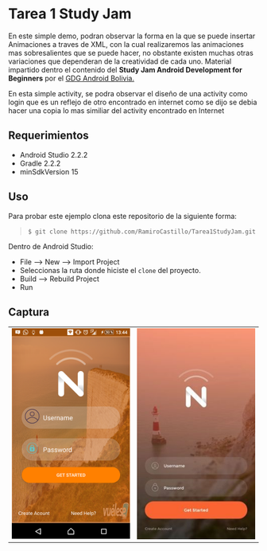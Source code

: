 Tarea 1 Study Jam
========================

En este simple demo, podran observar la forma en la que se puede insertar Animaciones a traves de XML, con la cual realizaremos las animaciones mas sobresalientes que se puede hacer, no obstante existen muchas otras variaciones que dependeran de la creatividad de cada uno.
Material impartido dentro el contenido del **Study Jam Android Development for Beginners** por el [GDG Android Bolivia.](http://www.gdg.androidbolivia.com/)

En esta simple activity, se podra observar  el diseño de una activity como login que es un reflejo de otro  encontrado en internet  como se dijo se debia hacer una copia lo mas similiar del activity encontrado en Internet

Requerimientos
------------
  * Android Studio 2.2.2
  * Gradle 2.2.2
  * minSdkVersion 15

Uso
---------
Para probar este ejemplo clona este repositorio de la siguiente forma:
>
>     $ git clone https://github.com/RamiroCastillo/Tarea1StudyJam.git

Dentro de Android Studio:

* File --> New --> Import Project 
* Seleccionas la ruta donde hiciste el `clone` del proyecto.
* Build --> Rebuild Project
* Run 

Captura
---------

<div align="center">
    <center>
        <table border="0">
            <tr>
                <td><img src="/img/corrida.png" width="250"></td>
                <td><img src="/img/original.png" width="250"></td>
            </tr>
        </table>
    </center>
</div>
<br><br>